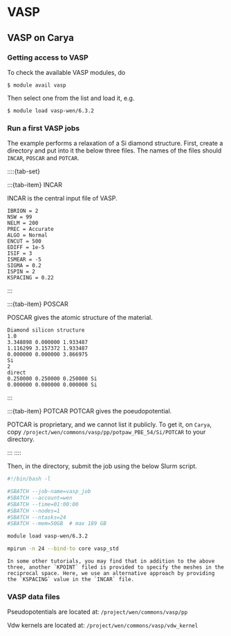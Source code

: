 # VASP

## VASP on Carya

### Getting access to VASP

To check the available VASP modules, do

```
$ module avail vasp
```

Then select one from the list and load it, e.g.

```
$ module load vasp-wen/6.3.2
```

### Run a first VASP jobs

The example performs a relaxation of a Si diamond structure. First, create a directory and put into it the below three files. The names of the files should `INCAR`, `POSCAR` and `POTCAR`.

::::{tab-set}

:::{tab-item} INCAR

INCAR is the central input file of VASP.

```
IBRION = 2
NSW = 99
NELM = 200
PREC = Accurate
ALGO = Normal
ENCUT = 500
EDIFF = 1e-5
ISIF = 3
ISMEAR = -5
SIGMA = 0.2
ISPIN = 2
KSPACING = 0.22
```

:::

:::{tab-item} POSCAR

POSCAR gives the atomic structure of the material.

```
Diamond silicon structure
1.0
3.348898 0.000000 1.933487
1.116299 3.157372 1.933487
0.000000 0.000000 3.866975
Si
2
direct
0.250000 0.250000 0.250000 Si
0.000000 0.000000 0.000000 Si
```

:::

:::{tab-item} POTCAR
POTCAR gives the poeudopotential.

POTCAR is proprietary, and we cannot list it publicly. To get it, on `Carya`, copy `/project/wen/commons/vasp/pp/potpaw_PBE_54/Si/POTCAR` to your directory.

:::
::::

Then, in the directory, submit the job using the below Slurm script.

```bash
#!/bin/bash -l

#SBATCH --job-name=vasp_job
#SBATCH --account=wen
#SBATCH --time=01:00:00
#SBATCH --nodes=1
#SBATCH --ntasks=24
#SBATCH --mem=50GB  # max 189 GB

module load vasp-wen/6.3.2

mpirun -n 24 --bind-to core vasp_std
```

```{note}
In some other tutorials, you may find that in addition to the above three, another `KPOINT` filed is provided to specify the meshes in the reciprocal space. Here, we use an alternative approach by providing the `KSPACING` value in the `INCAR` file.
```

### VASP data files

Pseudopotentials are located at: `/project/wen/commons/vasp/pp`

Vdw kernels are located at: `/project/wen/commons/vasp/vdw_kernel`
